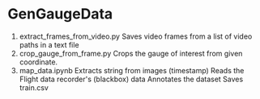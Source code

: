 # GenGaugeData

1. extract_frames_from_video.py
    Saves video frames from a list of video paths in a text file
2. crop_gauge_from_frame.py
    Crops the gauge of interest from given coordinate.
3. map_data.ipynb
    Extracts string from images (timestamp) 
    Reads the Flight data recorder's (blackbox) data
    Annotates the dataset
    Saves train.csv
